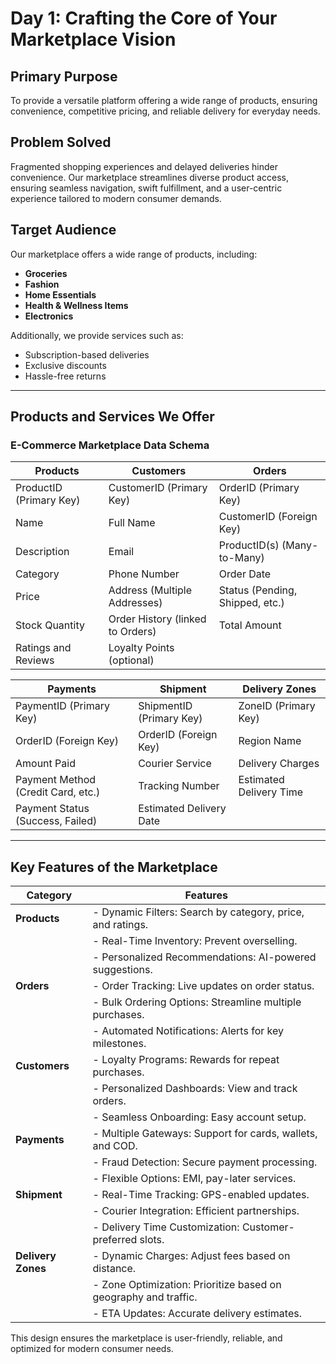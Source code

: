 # Day 1: Crafting the Core of Your Marketplace Vision

## Primary Purpose
To provide a versatile platform offering a wide range of products, ensuring convenience, competitive pricing, and reliable delivery for everyday needs.

## Problem Solved
Fragmented shopping experiences and delayed deliveries hinder convenience. Our marketplace streamlines diverse product access, ensuring seamless navigation, swift fulfillment, and a user-centric experience tailored to modern consumer demands.

## Target Audience
Our marketplace offers a wide range of products, including:
- **Groceries**
- **Fashion**
- **Home Essentials**
- **Health & Wellness Items**
- **Electronics**  

Additionally, we provide services such as:
- Subscription-based deliveries  
- Exclusive discounts  
- Hassle-free returns  

---

## Products and Services We Offer

### E-Commerce Marketplace Data Schema

| **Products**           | **Customers**                     | **Orders**                          |
|-------------------------|------------------------------------|--------------------------------------|
| ProductID (Primary Key) | CustomerID (Primary Key)          | OrderID (Primary Key)               |
| Name                   | Full Name                         | CustomerID (Foreign Key)            |
| Description            | Email                             | ProductID(s) (Many-to-Many)         |
| Category               | Phone Number                      | Order Date                          |
| Price                  | Address (Multiple Addresses)      | Status (Pending, Shipped, etc.)     |
| Stock Quantity         | Order History (linked to Orders)  | Total Amount                        |
| Ratings and Reviews    | Loyalty Points (optional)         |                                      |

| **Payments**                     | **Shipment**                     | **Delivery Zones**              |
|----------------------------------|-----------------------------------|----------------------------------|
| PaymentID (Primary Key)          | ShipmentID (Primary Key)          | ZoneID (Primary Key)            |
| OrderID (Foreign Key)            | OrderID (Foreign Key)             | Region Name                     |
| Amount Paid                      | Courier Service                  | Delivery Charges                |
| Payment Method (Credit Card, etc.) | Tracking Number                 | Estimated Delivery Time         |
| Payment Status (Success, Failed) | Estimated Delivery Date          |                                  |

---

## Key Features of the Marketplace

| **Category**   | **Features**                                                                 |
|----------------|-----------------------------------------------------------------------------|
| **Products**   | - Dynamic Filters: Search by category, price, and ratings.                 |
|                | - Real-Time Inventory: Prevent overselling.                                |
|                | - Personalized Recommendations: AI-powered suggestions.                   |
| **Orders**     | - Order Tracking: Live updates on order status.                           |
|                | - Bulk Ordering Options: Streamline multiple purchases.                   |
|                | - Automated Notifications: Alerts for key milestones.                     |
| **Customers**  | - Loyalty Programs: Rewards for repeat purchases.                         |
|                | - Personalized Dashboards: View and track orders.                         |
|                | - Seamless Onboarding: Easy account setup.                                |
| **Payments**   | - Multiple Gateways: Support for cards, wallets, and COD.                 |
|                | - Fraud Detection: Secure payment processing.                             |
|                | - Flexible Options: EMI, pay-later services.                              |
| **Shipment**   | - Real-Time Tracking: GPS-enabled updates.                                |
|                | - Courier Integration: Efficient partnerships.                            |
|                | - Delivery Time Customization: Customer-preferred slots.                  |
| **Delivery Zones** | - Dynamic Charges: Adjust fees based on distance.                      |
|                | - Zone Optimization: Prioritize based on geography and traffic.           |
|                | - ETA Updates: Accurate delivery estimates.                               |

This design ensures the marketplace is user-friendly, reliable, and optimized for modern consumer needs.
